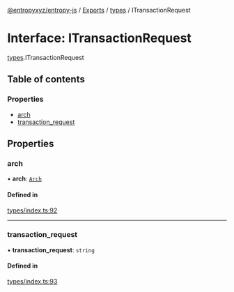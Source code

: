 [@entropyxyz/entropy-js](../README.md) / [Exports](../modules.md) / [types](../modules/types.md) / ITransactionRequest

# Interface: ITransactionRequest

[types](../modules/types.md).ITransactionRequest

## Table of contents

### Properties

- [arch](types.ITransactionRequest.md#arch)
- [transaction\_request](types.ITransactionRequest.md#transaction_request)

## Properties

### arch

• **arch**: [`Arch`](../enums/types.Arch.md)

#### Defined in

[types/index.ts:92](https://github.com/entropyxyz/entropy-js/blob/7732646/src/types/index.ts#L92)

___

### transaction\_request

• **transaction\_request**: `string`

#### Defined in

[types/index.ts:93](https://github.com/entropyxyz/entropy-js/blob/7732646/src/types/index.ts#L93)
